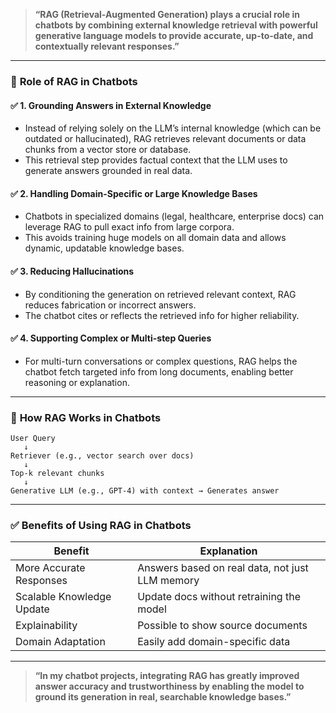 > **“RAG (Retrieval-Augmented Generation) plays a crucial role in chatbots by combining external knowledge retrieval with powerful generative language models to provide accurate, up-to-date, and contextually relevant responses.”**

---

### 🧱 **Role of RAG in Chatbots**

#### ✅ **1. Grounding Answers in External Knowledge**

* Instead of relying solely on the LLM’s internal knowledge (which can be outdated or hallucinated), RAG retrieves relevant documents or data chunks from a vector store or database.
* This retrieval step provides factual context that the LLM uses to generate answers grounded in real data.

#### ✅ **2. Handling Domain-Specific or Large Knowledge Bases**

* Chatbots in specialized domains (legal, healthcare, enterprise docs) can leverage RAG to pull exact info from large corpora.
* This avoids training huge models on all domain data and allows dynamic, updatable knowledge bases.

#### ✅ **3. Reducing Hallucinations**

* By conditioning the generation on retrieved relevant context, RAG reduces fabrication or incorrect answers.
* The chatbot cites or reflects the retrieved info for higher reliability.

#### ✅ **4. Supporting Complex or Multi-step Queries**

* For multi-turn conversations or complex questions, RAG helps the chatbot fetch targeted info from long documents, enabling better reasoning or explanation.

---

### 🧠 **How RAG Works in Chatbots**

```plaintext
User Query
   ↓
Retriever (e.g., vector search over docs)
   ↓
Top-k relevant chunks
   ↓
Generative LLM (e.g., GPT-4) with context → Generates answer
```

---

### ✅ **Benefits of Using RAG in Chatbots**

| Benefit                   | Explanation                                     |
| ------------------------- | ----------------------------------------------- |
| More Accurate Responses   | Answers based on real data, not just LLM memory |
| Scalable Knowledge Update | Update docs without retraining the model        |
| Explainability            | Possible to show source documents               |
| Domain Adaptation         | Easily add domain-specific data                 |

---

> **“In my chatbot projects, integrating RAG has greatly improved answer accuracy and trustworthiness by enabling the model to ground its generation in real, searchable knowledge bases.”**

